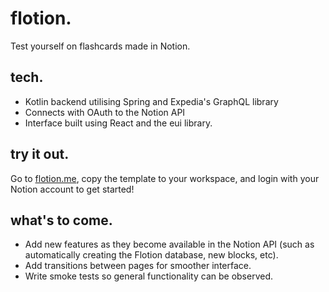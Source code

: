 # flotion.
Test yourself on flashcards made in Notion.

## tech.
* Kotlin backend utilising Spring and Expedia's GraphQL library
* Connects with OAuth to the Notion API
* Interface built using React and the eui library.

## try it out.
Go to [flotion.me](https://flotion.me), copy the template to your workspace, and login with your Notion account to get started!

## what's to come.
* Add new features as they become available in the Notion API (such as automatically creating the Flotion database, new blocks, etc).
* Add transitions between pages for smoother interface.
* Write smoke tests so general functionality can be observed.
